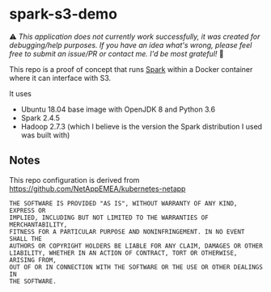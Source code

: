 # spark-s3-demo

⚠️ _This application does not currently work successfully, it was created for debugging/help purposes. If you have an idea what's wrong, please feel free to submit an issue/PR or contact me. I'd be most grateful!_ 💛

This repo is a proof of concept that runs [Spark](https://spark.apache.org ) within a Docker container where it can interface with S3.

It uses

* Ubuntu 18.04 base image with OpenJDK 8 and Python 3.6
* Spark 2.4.5
* Hadoop 2.7.3 (which I believe is the version the Spark distribution I used was built with)

## Notes

This repo configuration is derived from https://github.com/NetAppEMEA/kubernetes-netapp

```
THE SOFTWARE IS PROVIDED "AS IS", WITHOUT WARRANTY OF ANY KIND, EXPRESS OR
IMPLIED, INCLUDING BUT NOT LIMITED TO THE WARRANTIES OF MERCHANTABILITY,
FITNESS FOR A PARTICULAR PURPOSE AND NONINFRINGEMENT. IN NO EVENT SHALL THE
AUTHORS OR COPYRIGHT HOLDERS BE LIABLE FOR ANY CLAIM, DAMAGES OR OTHER
LIABILITY, WHETHER IN AN ACTION OF CONTRACT, TORT OR OTHERWISE, ARISING FROM,
OUT OF OR IN CONNECTION WITH THE SOFTWARE OR THE USE OR OTHER DEALINGS IN
THE SOFTWARE.
```